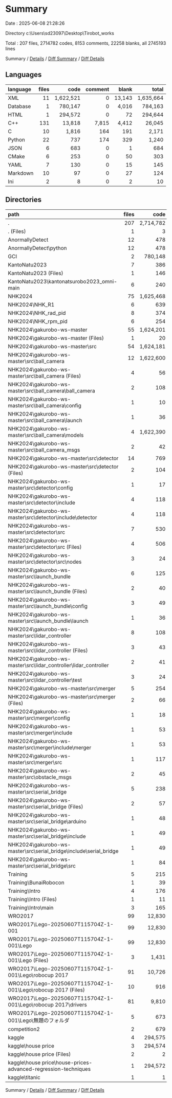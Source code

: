 # Summary

Date : 2025-06-08 21:28:26

Directory c:\\Users\\sd23097\\Desktop\\Tirobot_works

Total : 207 files,  2714782 codes, 8153 comments, 22258 blanks, all 2745193 lines

Summary / [Details](details.md) / [Diff Summary](diff.md) / [Diff Details](diff-details.md)

## Languages
| language | files | code | comment | blank | total |
| :--- | ---: | ---: | ---: | ---: | ---: |
| XML | 11 | 1,622,521 | 0 | 13,143 | 1,635,664 |
| Database | 1 | 780,147 | 0 | 4,016 | 784,163 |
| HTML | 1 | 294,572 | 0 | 72 | 294,644 |
| C++ | 131 | 13,818 | 7,815 | 4,412 | 26,045 |
| C | 10 | 1,816 | 164 | 191 | 2,171 |
| Python | 22 | 737 | 174 | 329 | 1,240 |
| JSON | 6 | 683 | 0 | 1 | 684 |
| CMake | 6 | 253 | 0 | 50 | 303 |
| YAML | 7 | 130 | 0 | 15 | 145 |
| Markdown | 10 | 97 | 0 | 27 | 124 |
| Ini | 2 | 8 | 0 | 2 | 10 |

## Directories
| path | files | code | comment | blank | total |
| :--- | ---: | ---: | ---: | ---: | ---: |
| . | 207 | 2,714,782 | 8,153 | 22,258 | 2,745,193 |
| . (Files) | 1 | 3 | 0 | 0 | 3 |
| AnormallyDetect | 12 | 478 | 134 | 268 | 880 |
| AnormallyDetect\\python | 12 | 478 | 134 | 268 | 880 |
| GCI | 2 | 780,148 | 0 | 4,016 | 784,164 |
| KantoNatu2023 | 7 | 386 | 102 | 112 | 600 |
| KantoNatu2023 (Files) | 1 | 146 | 54 | 55 | 255 |
| KantoNatu2023\\kantonatsurobo2023_omni-main | 6 | 240 | 48 | 57 | 345 |
| NHK2024 | 75 | 1,625,468 | 108 | 13,751 | 1,639,327 |
| NHK2024\\NHK_R1 | 6 | 639 | 24 | 109 | 772 |
| NHK2024\\NHK_rad_pid | 8 | 374 | 22 | 74 | 470 |
| NHK2024\\NHK_rpm_pid | 6 | 254 | 18 | 61 | 333 |
| NHK2024\\gakurobo-ws-master | 55 | 1,624,201 | 44 | 13,507 | 1,637,752 |
| NHK2024\\gakurobo-ws-master (Files) | 1 | 20 | 0 | 7 | 27 |
| NHK2024\\gakurobo-ws-master\\src | 54 | 1,624,181 | 44 | 13,500 | 1,637,725 |
| NHK2024\\gakurobo-ws-master\\src\\ball_camera | 12 | 1,622,600 | 0 | 13,156 | 1,635,756 |
| NHK2024\\gakurobo-ws-master\\src\\ball_camera (Files) | 4 | 56 | 0 | 13 | 69 |
| NHK2024\\gakurobo-ws-master\\src\\ball_camera\\ball_camera | 2 | 108 | 0 | 25 | 133 |
| NHK2024\\gakurobo-ws-master\\src\\ball_camera\\config | 1 | 10 | 0 | 1 | 11 |
| NHK2024\\gakurobo-ws-master\\src\\ball_camera\\launch | 1 | 36 | 0 | 7 | 43 |
| NHK2024\\gakurobo-ws-master\\src\\ball_camera\\models | 4 | 1,622,390 | 0 | 13,110 | 1,635,500 |
| NHK2024\\gakurobo-ws-master\\src\\ball_camera_msgs | 2 | 42 | 0 | 11 | 53 |
| NHK2024\\gakurobo-ws-master\\src\\detector | 14 | 769 | 4 | 159 | 932 |
| NHK2024\\gakurobo-ws-master\\src\\detector (Files) | 2 | 104 | 0 | 20 | 124 |
| NHK2024\\gakurobo-ws-master\\src\\detector\\config | 1 | 17 | 0 | 2 | 19 |
| NHK2024\\gakurobo-ws-master\\src\\detector\\include | 4 | 118 | 0 | 40 | 158 |
| NHK2024\\gakurobo-ws-master\\src\\detector\\include\\detector | 4 | 118 | 0 | 40 | 158 |
| NHK2024\\gakurobo-ws-master\\src\\detector\\src | 7 | 530 | 4 | 97 | 631 |
| NHK2024\\gakurobo-ws-master\\src\\detector\\src (Files) | 4 | 506 | 4 | 88 | 598 |
| NHK2024\\gakurobo-ws-master\\src\\detector\\src\\nodes | 3 | 24 | 0 | 9 | 33 |
| NHK2024\\gakurobo-ws-master\\src\\launch_bundle | 6 | 125 | 0 | 21 | 146 |
| NHK2024\\gakurobo-ws-master\\src\\launch_bundle (Files) | 2 | 40 | 0 | 10 | 50 |
| NHK2024\\gakurobo-ws-master\\src\\launch_bundle\\config | 3 | 49 | 0 | 4 | 53 |
| NHK2024\\gakurobo-ws-master\\src\\launch_bundle\\launch | 1 | 36 | 0 | 7 | 43 |
| NHK2024\\gakurobo-ws-master\\src\\lidar_controller | 8 | 108 | 40 | 29 | 177 |
| NHK2024\\gakurobo-ws-master\\src\\lidar_controller (Files) | 3 | 43 | 0 | 7 | 50 |
| NHK2024\\gakurobo-ws-master\\src\\lidar_controller\\lidar_controller | 2 | 41 | 0 | 10 | 51 |
| NHK2024\\gakurobo-ws-master\\src\\lidar_controller\\test | 3 | 24 | 40 | 12 | 76 |
| NHK2024\\gakurobo-ws-master\\src\\merger | 5 | 254 | 0 | 58 | 312 |
| NHK2024\\gakurobo-ws-master\\src\\merger (Files) | 2 | 66 | 0 | 13 | 79 |
| NHK2024\\gakurobo-ws-master\\src\\merger\\config | 1 | 18 | 0 | 1 | 19 |
| NHK2024\\gakurobo-ws-master\\src\\merger\\include | 1 | 53 | 0 | 11 | 64 |
| NHK2024\\gakurobo-ws-master\\src\\merger\\include\\merger | 1 | 53 | 0 | 11 | 64 |
| NHK2024\\gakurobo-ws-master\\src\\merger\\src | 1 | 117 | 0 | 33 | 150 |
| NHK2024\\gakurobo-ws-master\\src\\obstacle_msgs | 2 | 45 | 0 | 11 | 56 |
| NHK2024\\gakurobo-ws-master\\src\\serial_bridge | 5 | 238 | 0 | 55 | 293 |
| NHK2024\\gakurobo-ws-master\\src\\serial_bridge (Files) | 2 | 57 | 0 | 13 | 70 |
| NHK2024\\gakurobo-ws-master\\src\\serial_bridge\\arduino | 1 | 48 | 0 | 13 | 61 |
| NHK2024\\gakurobo-ws-master\\src\\serial_bridge\\include | 1 | 49 | 0 | 13 | 62 |
| NHK2024\\gakurobo-ws-master\\src\\serial_bridge\\include\\serial_bridge | 1 | 49 | 0 | 13 | 62 |
| NHK2024\\gakurobo-ws-master\\src\\serial_bridge\\src | 1 | 84 | 0 | 16 | 100 |
| Training | 5 | 215 | 15 | 72 | 302 |
| Training\\BunaiRobocon | 1 | 39 | 0 | 8 | 47 |
| Training\\Intro | 4 | 176 | 15 | 64 | 255 |
| Training\\Intro (Files) | 1 | 11 | 0 | 3 | 14 |
| Training\\Intro\\main | 3 | 165 | 15 | 61 | 241 |
| WRO2017 | 99 | 12,830 | 7,794 | 3,966 | 24,590 |
| WRO2017\\Lego-20250607T115704Z-1-001 | 99 | 12,830 | 7,794 | 3,966 | 24,590 |
| WRO2017\\Lego-20250607T115704Z-1-001\\Lego | 99 | 12,830 | 7,794 | 3,966 | 24,590 |
| WRO2017\\Lego-20250607T115704Z-1-001\\Lego (Files) | 3 | 1,431 | 112 | 130 | 1,673 |
| WRO2017\\Lego-20250607T115704Z-1-001\\Lego\\robocup 2017 | 91 | 10,726 | 7,591 | 3,716 | 22,033 |
| WRO2017\\Lego-20250607T115704Z-1-001\\Lego\\robocup 2017 (Files) | 10 | 916 | 56 | 179 | 1,151 |
| WRO2017\\Lego-20250607T115704Z-1-001\\Lego\\robocup 2017\\drivers | 81 | 9,810 | 7,535 | 3,537 | 20,882 |
| WRO2017\\Lego-20250607T115704Z-1-001\\Lego\\無題のフォルダ | 5 | 673 | 91 | 120 | 884 |
| competition2 | 2 | 679 | 0 | 1 | 680 |
| kaggle | 4 | 294,575 | 0 | 72 | 294,647 |
| kaggle\\house price | 3 | 294,574 | 0 | 72 | 294,646 |
| kaggle\\house price (Files) | 2 | 2 | 0 | 0 | 2 |
| kaggle\\house price\\house-prices-advanced-regression-techniques | 1 | 294,572 | 0 | 72 | 294,644 |
| kaggle\\titanic | 1 | 1 | 0 | 0 | 1 |

Summary / [Details](details.md) / [Diff Summary](diff.md) / [Diff Details](diff-details.md)